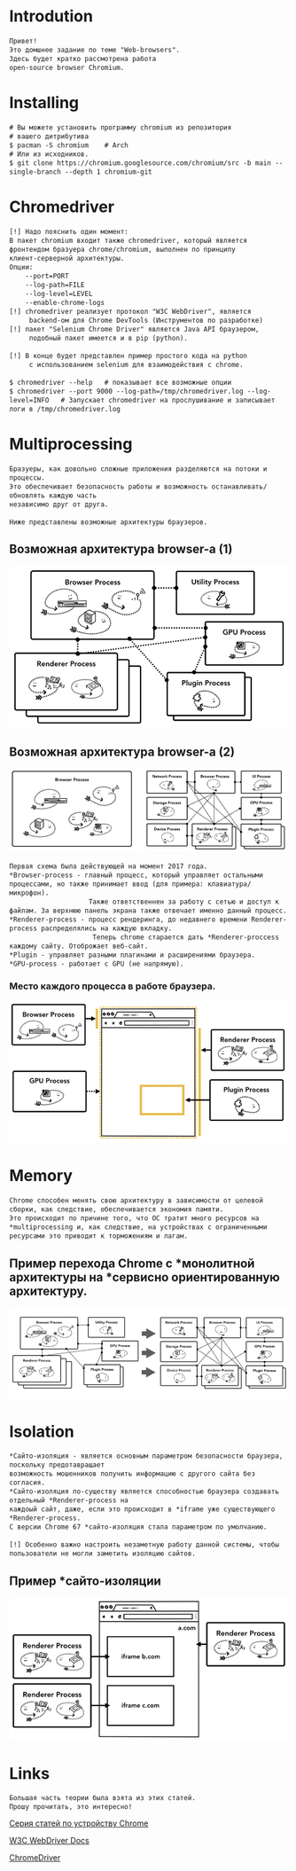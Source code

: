 # Introdution

    Привет!
    Это домшнее задание по теме "Web-browsers".
    Здесь будет кратко рассмотрена работа 
    open-source browser Chromium.

# Installing

    # Вы можете установить программу chromium из репозитория
    # вашего дитрибутива
    $ pacman -S chromium    # Arch
    # Или из исходников.
    $ git clone https://chromium.googlesource.com/chromium/src -b main --single-branch --depth 1 chromium-git

# Chromedriver

    [!] Надо пояснить один момент:
    В пакет chromium входит также chromedriver, который является
    фронтендом бразуера chrome/chromium, выполнен по принципу
    клиент-серверной архитектуры.
    Опции:
        --port=PORT
        --log-path=FILE
        --log-level=LEVEL
        --enable-chrome-logs
    [!] chromedriver реализует протокол "W3C WebDriver", является
         backend-ом для Chrome DevTools (Инструментов по разработке)
    [!] пакет "Selenium Chrome Driver" является Java API браузером, 
         подобный пакет имеется и в pip (python).

    [!] В конце будет представлен пример простого кода на python 
         с использованием selenium для взаимодействия с chrome.

    $ chromedriver --help   # показывает все возможные опции
    $ chromedriver --port 9000 --log-path=/tmp/chromedriver.log --log-level=INFO   # Запускает chromedriver на прослушивание и записывает логи в /tmp/chromedriver.log


# Multiprocessing

    Бразуеры, как довольно сложные приложения разделяются на потоки и процессы.
    Это обеспечивает безопасность работы и возможность останавливать/обновлять каждую часть
    независимо друг от друга.
    
    Ниже представлены возможные архитектуры браузеров.

## Возможная архитектура browser-а (1)
 
![browser-arch1](images/brow-arch1.png)

## Возможная архитектура browser-а (2)
    
![browser-arch2](images/brow-arch2.png)

    Первая схема была действующей на момент 2017 года.
    *Browser-process - главный процесс, который управляет остальными процессами, но также принимает ввод (для примера: клавиатура/микрофон).
                        Также ответственнен за работу с сетью и доступ к файлам. За верхнюю панель экрана также отвечает именно данный процесс.
    *Renderer-process - процесс рендеринга, до недавнего времени Renderer-process распределялись на каждую вкладку.
                         Теперь chrome старается дать *Renderer-proccess каждому сайту. Отоброжает веб-сайт.
    *Plugin - управляет разными плагинами и расширениями браузера.
    *GPU-process - работает с GPU (не напрямую).

### Место каждого процесса в работе браузера.

![processes](images/processes.png)

# Memory

    Chrome способен менять свою архитектуру в зависимости от целевой сборки, как следствие, обеспечивается экономия памяти.
    Это происходит по причине того, что ОС тратит много ресурсов на *multiprocessing и, как следствие, на устройствах с ограниченными
    ресурсами это приводит к торможениям и лагам.

## Пример перехода Chrome с *монолитной архитектуры на *сервисно ориентированную архитектуру.

![browser-arch](images/brow-arch3.png)

# Isolation

    *Сайто-изоляция - является основным параметром безопасности браузера, поскольку предотавращает 
    возможность мошенников получить информацию с другого сайта без согласия.
    *Сайто-изоляция по-существу является способностью браузера создавать отдельный *Renderer-process на
    каждоый сайт, даже, если это происходит в *iframe уже существующего *Renderer-process.
    С версии Chrome 67 *сайто-изоляция стала параметром по умолчанию.
    
    [!] Особенно важно настроить незаметную работу данной системы, чтобы пользователи не могли заметить изоляцию сайтов.

## Пример *сайто-изоляции

![isolation](images/site-isolation.png)

# Links
    
    Большая часть теории была взята из этих статей.
    Прошу прочитать, это интересно!

[Серия статей по устройству Chrome](https://habr.com/ru/post/526696/)

[W3C WebDriver Docs](https://www.w3.org/TR/webdriver2/)

[ChromeDriver](https://habr.com/ru/company/jugru/blog/347024/)